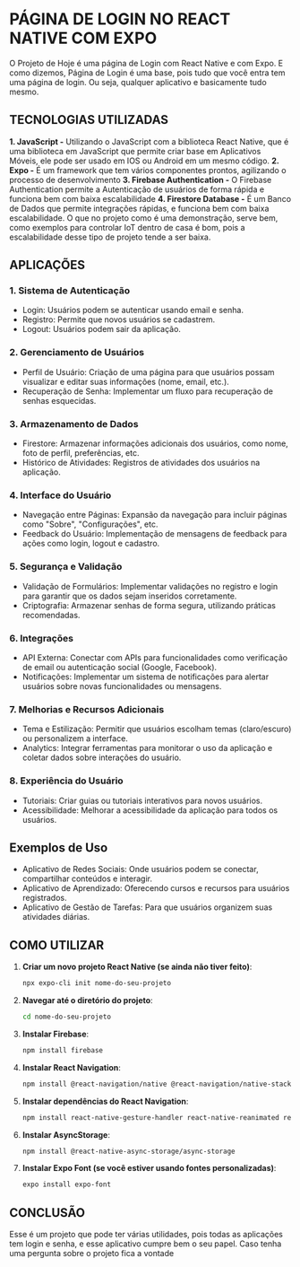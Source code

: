 # PÁGINA DE LOGIN NO REACT NATIVE COM EXPO
O Projeto de Hoje é uma página de Login com React Native e com Expo. E como dizemos, Página de Login é uma base, pois tudo que você entra tem uma página de login. Ou seja, qualquer aplicativo e basicamente tudo mesmo. 

## TECNOLOGIAS UTILIZADAS
**1. JavaScript -** Utilizando o JavaScript com a biblioteca React Native, que é uma biblioteca em JavaScript que permite criar base em Aplicativos Móveis, ele pode ser usado em IOS ou Android em um mesmo código.
**2. Expo -** É um framework que tem vários componentes prontos, agilizando o processo de desenvolvimento
**3. Firebase Authentication -** O Firebase Authentication permite a Autenticação de usuários de forma rápida e funciona bem com baixa escalabilidade
**4. Firestore Database -** É um Banco de Dados que permite integrações rápidas, e funciona bem com baixa escalabilidade. O que no projeto como é uma demonstração, serve bem, como exemplos para controlar IoT dentro de casa é bom, pois a escalabilidade desse tipo de projeto tende a ser baixa.

## APLICAÇÕES

### 1. Sistema de Autenticação
  * Login: Usuários podem se autenticar usando email e senha.
  * Registro: Permite que novos usuários se cadastrem.
  * Logout: Usuários podem sair da aplicação.
### 2. Gerenciamento de Usuários
  * Perfil de Usuário: Criação de uma página para que usuários possam visualizar e editar suas informações (nome, email, etc.).
  * Recuperação de Senha: Implementar um fluxo para recuperação de senhas esquecidas.
### 3. Armazenamento de Dados
  * Firestore: Armazenar informações adicionais dos usuários, como nome, foto de perfil, preferências, etc.
  * Histórico de Atividades: Registros de atividades dos usuários na aplicação.
### 4. Interface do Usuário
  * Navegação entre Páginas: Expansão da navegação para incluir páginas como "Sobre", "Configurações", etc.
  * Feedback do Usuário: Implementação de mensagens de feedback para ações como login, logout e cadastro.
### 5. Segurança e Validação
  * Validação de Formulários: Implementar validações no registro e login para garantir que os dados sejam inseridos corretamente.
  * Criptografia: Armazenar senhas de forma segura, utilizando práticas recomendadas.
### 6. Integrações
  * API Externa: Conectar com APIs para funcionalidades como verificação de email ou autenticação social (Google, Facebook).
  * Notificações: Implementar um sistema de notificações para alertar usuários sobre novas funcionalidades ou mensagens.
### 7. Melhorias e Recursos Adicionais
  * Tema e Estilização: Permitir que usuários escolham temas (claro/escuro) ou personalizem a interface.
  * Analytics: Integrar ferramentas para monitorar o uso da aplicação e coletar dados sobre interações do usuário.
### 8. Experiência do Usuário
  * Tutoriais: Criar guias ou tutoriais interativos para novos usuários.
  * Acessibilidade: Melhorar a acessibilidade da aplicação para todos os usuários.

## Exemplos de Uso
  * Aplicativo de Redes Sociais: Onde usuários podem se conectar, compartilhar conteúdos e interagir.
  * Aplicativo de Aprendizado: Oferecendo cursos e recursos para usuários registrados.
  * Aplicativo de Gestão de Tarefas: Para que usuários organizem suas atividades diárias.

## COMO UTILIZAR
1. **Criar um novo projeto React Native (se ainda não tiver feito)**:
   ```bash
   npx expo-cli init nome-do-seu-projeto
   ```

2. **Navegar até o diretório do projeto**:
   ```bash
   cd nome-do-seu-projeto
   ```

3. **Instalar Firebase**:
   ```bash
   npm install firebase
   ```

4. **Instalar React Navigation**:
   ```bash
   npm install @react-navigation/native @react-navigation/native-stack
   ```

5. **Instalar dependências do React Navigation**:
   ```bash
   npm install react-native-gesture-handler react-native-reanimated react-native-screens react-native-safe-area-context @react-native-community/masked-view
   ```

6. **Instalar AsyncStorage**:
   ```bash
   npm install @react-native-async-storage/async-storage
   ```

7. **Instalar Expo Font (se você estiver usando fontes personalizadas)**:
   ```bash
   expo install expo-font
   ```


## CONCLUSÃO
Esse é um projeto que pode ter várias utilidades, pois todas as aplicações tem login e senha, e esse aplicativo cumpre bem o seu papel. Caso tenha uma pergunta sobre o projeto fica a vontade
